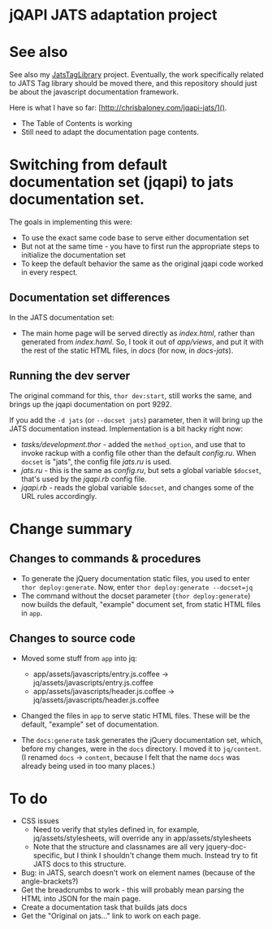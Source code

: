 ﻿# jQAPI JATS adaptation project

# See also

See also my [JatsTagLibrary](https://github.com/Klortho/jatstaglibrary) project.
Eventually, the work specifically related to JATS Tag library should be moved there,
and this repository should just be about the javascript documentation framework.

Here is what I have so far:  [http://chrisbaloney.com/jqapi-jats/]().
  * The Table of Contents is working
  * Still need to adapt the documentation page contents.


# Switching from default documentation set (jqapi) to jats documentation set.

The goals in implementing this were:

* To use the exact same code base to serve either documentation set
* But not at the same time - you have to first run the appropriate steps to
  initialize the documentation set
* To keep the default behavior the same as the original jqapi code worked in
  every respect.

## Documentation set differences

In the JATS documentation set:

* The main home page will be served directly as *index.html*, rather than generated
  from *index.haml*.  So, I took it out of *app/views*, and put it with the rest of
  the static HTML files, in *docs* (for now, in *docs-jats*).

## Running the dev server

The original command for this, `thor dev:start`, still works the same, and brings up
the jqapi documentation on port 9292.

If you add the `-d jats` (or `--docset jats`) parameter, then it will bring up the JATS
documentation instead.  Implementation is a bit hacky right now:

* *tasks/development.thor* - added the `method_option`, and use that to invoke rackup
  with a config file other than the default *config.ru*.  When `docset` is "jats", the
  config file *jats.ru* is used.
* *jats.ru* - this is the same as *config.ru*, but sets a global variable `$docset`,
  that's used by the *jqapi.rb* config file.
* *jqapi.rb* - reads the global variable `$docset`, and changes some of the URL
  rules accordingly.


# Change summary

## Changes to commands & procedures

* To generate the jQuery documentation static files, you used to enter
  `thor deploy:generate`.  Now, enter `thor deploy:generate --docset=jq`
* The command without the docset parameter (`thor deploy:generate`)
  now builds the default, "example" document set, from static HTML files in
  `app`.

## Changes to source code

* Moved some stuff from `app` into jq:
    * app/assets/javascripts/entry.js.coffee → jq/assets/javascripts/entry.js.coffee
    * app/assets/javascripts/header.js.coffee → jq/assets/javascripts/header.js.coffee

* Changed the files in `app` to serve static HTML files.  These will be the
  default, "example" set of documentation.

* The `docs:generate` task generates the jQuery documentation set, which, before my
  changes, were in the `docs` directory.
  I moved it to `jq/content`. (I renamed `docs` -> `content`, because I felt that
  the name `docs` was already being used in too many places.)


# To do

* CSS issues
    * Need to verify that styles defined in, for example, jq/assets/stylesheets, will
      override any in app/assets/stylesheets
    * Note that the structure and classnames are all very jquery-doc-specific, but I
      think I shouldn't change them much.  Instead try to fit JATS docs to this
      structure.
* Bug:  in JATS, search doesn't work on element names (because of the angle-brackets?)
* Get the breadcrumbs to work - this will probably mean parsing the HTML into JSON for the main
  page.
* Create a documentation task that builds jats docs
* Get the "Original on jats..." link to work on each page.

